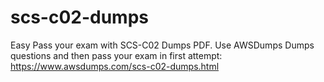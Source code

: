 # scs-c02-dumps
Easy Pass your exam with SCS-C02 Dumps PDF. Use AWSDumps Dumps questions and then pass your exam in first attempt: https://www.awsdumps.com/scs-c02-dumps.html
